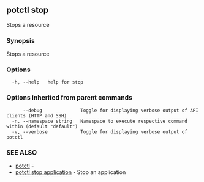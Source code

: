 ## potctl stop

Stops a resource

### Synopsis

Stops a resource

### Options

```
  -h, --help   help for stop
```

### Options inherited from parent commands

```
      --debug              Toggle for displaying verbose output of API clients (HTTP and SSH)
  -n, --namespace string   Namespace to execute respective command within (default "default")
  -v, --verbose            Toggle for displaying verbose output of potctl
```

### SEE ALSO

* [potctl](potctl.md)	 - 
* [potctl stop application](potctl_stop_application.md)	 - Stop an application


